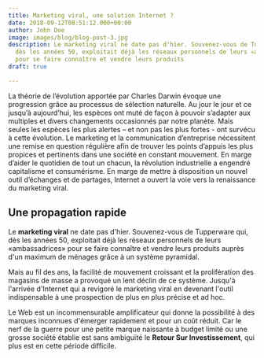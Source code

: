 ```yaml
---
title: Marketing viral, une solution Internet ?
date: 2018-09-12T08:51:12.000+00:00
author: John Doe
image: images/blog/blog-post-3.jpg
description: Le marketing viral ne date pas d'hier. Souvenez-vous de Tupperware qui,
  dès les années 50, exploitait déjà les réseaux personnels de leurs «ambassadrices»
  pour se faire connaître et vendre leurs produits
draft: true

---
```

La théorie de l’évolution apportée par Charles Darwin évoque une progression grâce au processus de sélection naturelle. Au jour le jour et ce jusqu’à aujourd’hui, les espèces ont muté de façon à pouvoir s’adapter aux multiples et divers changements occasionnés par notre planète. Mais seules les espèces les plus alertes – et non pas les plus fortes - ont survécu à cette évolution. Le marketing et la communication d’entreprise nécessitent une remise en question régulière afin de trouver les points d’appuis les plus propices et pertinents dans une société en constant mouvement. En marge d’aider le quotidien de tout un chacun, la révolution industrielle a engendré capitalisme et consumérisme. En marge de mettre à disposition un nouvel outil d’échanges et de partages, Internet a ouvert la voie vers la renaissance du marketing viral.

## Une propagation rapide

Le **marketing viral** ne date pas d'hier. Souvenez-vous de Tupperware qui, dès les années 50, exploitait déjà les réseaux personnels de leurs «ambassadrices» pour se faire connaître et vendre leurs produits auprès d'un maximum de ménages grâce à un système pyramidal.

Mais au fil des ans, la facilité de mouvement croissant et la prolifération des magasins de masse a provoqué un lent déclin de ce système. Jusqu'à l'arrivée d'Internet qui a revigoré le marketing viral en devenant l'outil indispensable à une prospection de plus en plus précise et ad hoc.

Le Web est un incommensurable amplificateur qui donne la possibilité à des marques inconnues d'émerger rapidement et pour un coût réduit. Car le nerf de la guerre pour une petite marque naissante à budget limité ou une grosse société établie est sans ambiguïté le **Retour Sur Investissement**, qui plus est en cette période difficile.